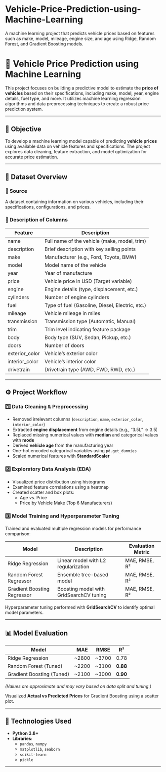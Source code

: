 # Vehicle-Price-Prediction-using-Machine-Learning
A machine learning project that predicts vehicle prices based on features such as make, model, mileage, engine size, and age using Ridge, Random Forest, and Gradient Boosting models.
# 🚗 Vehicle Price Prediction using Machine Learning

This project focuses on building a predictive model to estimate the **price of vehicles** based on their specifications, including make, model, year, engine details, fuel type, and more. It utilizes machine learning regression algorithms and data preprocessing techniques to create a robust price prediction system.

---

## 🎯 Objective
To develop a machine learning model capable of predicting **vehicle prices** using available data on vehicle features and specifications. The project explores data cleaning, feature extraction, and model optimization for accurate price estimation.

---

## 📘 Dataset Overview

### 📍 Source
A dataset containing information on various vehicles, including their specifications, configurations, and prices.

### 🧩 Description of Columns
| Feature | Description |
|----------|-------------|
| name | Full name of the vehicle (make, model, trim) |
| description | Brief description with key selling points |
| make | Manufacturer (e.g., Ford, Toyota, BMW) |
| model | Model name of the vehicle |
| year | Year of manufacture |
| price | Vehicle price in USD (Target variable) |
| engine | Engine details (type, displacement, etc.) |
| cylinders | Number of engine cylinders |
| fuel | Type of fuel (Gasoline, Diesel, Electric, etc.) |
| mileage | Vehicle mileage in miles |
| transmission | Transmission type (Automatic, Manual) |
| trim | Trim level indicating feature package |
| body | Body type (SUV, Sedan, Pickup, etc.) |
| doors | Number of doors |
| exterior_color | Vehicle’s exterior color |
| interior_color | Vehicle’s interior color |
| drivetrain | Drivetrain type (AWD, FWD, RWD, etc.) |

---

## ⚙️ Project Workflow

### 1️⃣ Data Cleaning & Preprocessing
- Removed irrelevant columns (`description`, `name`, `exterior_color`, `interior_color`)
- Extracted **engine displacement** from engine details (e.g., “3.5L” → 3.5)
- Replaced missing numerical values with **median** and categorical values with **mode**
- Derived **vehicle age** from the manufacturing year
- One-hot encoded categorical variables using `pd.get_dummies`
- Scaled numerical features with **StandardScaler**

### 2️⃣ Exploratory Data Analysis (EDA)
- Visualized price distribution using histograms  
- Examined feature correlations using a heatmap  
- Created scatter and box plots:
  - Age vs. Price  
  - Price by Vehicle Make (Top 6 Manufacturers)  

### 3️⃣ Model Training and Hyperparameter Tuning
Trained and evaluated multiple regression models for performance comparison:

| Model | Description | Evaluation Metric |
|--------|-------------|-------------------|
| Ridge Regression | Linear model with L2 regularization | MAE, RMSE, R² |
| Random Forest Regressor | Ensemble tree-based model | MAE, RMSE, R² |
| Gradient Boosting Regressor | Boosting model with GridSearchCV tuning | MAE, RMSE, R² |

Hyperparameter tuning performed with **GridSearchCV** to identify optimal model parameters.

---

## 📊 Model Evaluation

| Model | MAE | RMSE | R² |
|--------|-----|------|----|
| Ridge Regression | ~2800 | ~3700 | 0.78 |
| Random Forest (Tuned) | ~2200 | ~3100 | **0.88** |
| Gradient Boosting (Tuned) | ~2100 | ~3000 | **0.90** |

*(Values are approximate and may vary based on data split and tuning.)*

Visualized **Actual vs Predicted Prices** for Gradient Boosting using a scatter plot.

---

## 🧠 Technologies Used
- **Python 3.8+**
- **Libraries:**
  - `pandas`, `numpy`
  - `matplotlib`, `seaborn`
  - `scikit-learn`
  - `pickle`

---
